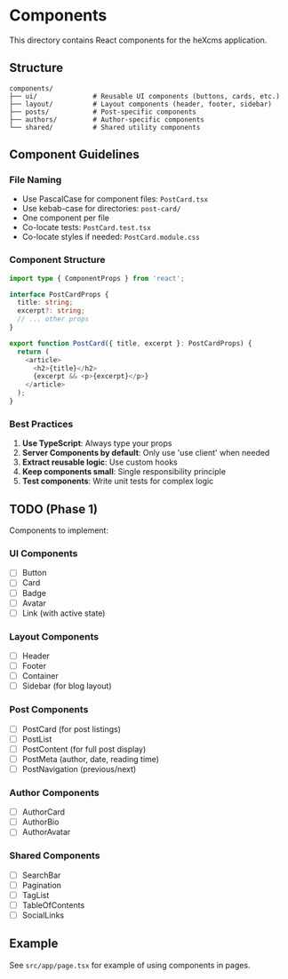 # Components

This directory contains React components for the heXcms application.

## Structure

```
components/
├── ui/              # Reusable UI components (buttons, cards, etc.)
├── layout/          # Layout components (header, footer, sidebar)
├── posts/           # Post-specific components
├── authors/         # Author-specific components
└── shared/          # Shared utility components
```

## Component Guidelines

### File Naming

- Use PascalCase for component files: `PostCard.tsx`
- Use kebab-case for directories: `post-card/`
- One component per file
- Co-locate tests: `PostCard.test.tsx`
- Co-locate styles if needed: `PostCard.module.css`

### Component Structure

```typescript
import type { ComponentProps } from 'react';

interface PostCardProps {
  title: string;
  excerpt?: string;
  // ... other props
}

export function PostCard({ title, excerpt }: PostCardProps) {
  return (
    <article>
      <h2>{title}</h2>
      {excerpt && <p>{excerpt}</p>}
    </article>
  );
}
```

### Best Practices

1. **Use TypeScript**: Always type your props
2. **Server Components by default**: Only use 'use client' when needed
3. **Extract reusable logic**: Use custom hooks
4. **Keep components small**: Single responsibility principle
5. **Test components**: Write unit tests for complex logic

## TODO (Phase 1)

Components to implement:

### UI Components
- [ ] Button
- [ ] Card
- [ ] Badge
- [ ] Avatar
- [ ] Link (with active state)

### Layout Components
- [ ] Header
- [ ] Footer
- [ ] Container
- [ ] Sidebar (for blog layout)

### Post Components
- [ ] PostCard (for post listings)
- [ ] PostList
- [ ] PostContent (for full post display)
- [ ] PostMeta (author, date, reading time)
- [ ] PostNavigation (previous/next)

### Author Components
- [ ] AuthorCard
- [ ] AuthorBio
- [ ] AuthorAvatar

### Shared Components
- [ ] SearchBar
- [ ] Pagination
- [ ] TagList
- [ ] TableOfContents
- [ ] SocialLinks

## Example

See `src/app/page.tsx` for example of using components in pages.
